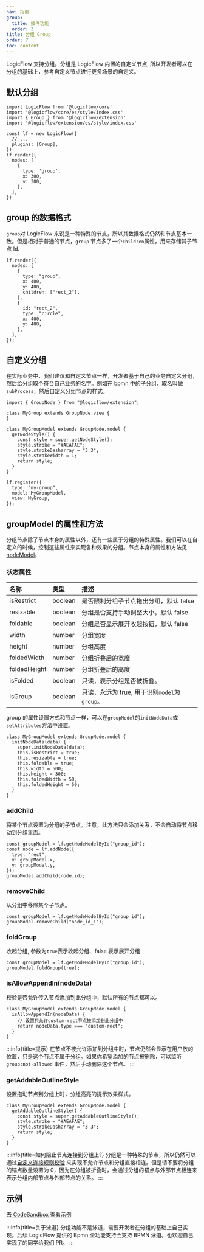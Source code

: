 ```yaml
---
nav: 指南
group:
  title: 插件功能
  order: 3
title: 分组 Group
order: 7
toc: content
---
```


LogicFlow 支持分组。分组是 LogicFlow 内置的自定义节点, 所以开发者可以在分组的基础上，参考自定义节点进行更多场景的自定义。

## 默认分组

```tsx | pure
import LogicFlow from '@logicflow/core'
import '@logicflow/core/es/style/index.css'
import { Group } from '@logicflow/extension'
import '@logicflow/extension/es/style/index.css'

const lf = new LogicFlow({
  // ...
  plugins: [Group],
})
lf.render({
  nodes: [
    {
      type: 'group',
      x: 300,
      y: 300,
    },
  ],
})
```

## group 的数据格式

`group`对 LogicFlow
来说是一种特殊的节点，所以其数据格式仍然和节点基本一致。但是相对于普通的节点，`group`
节点多了一个`children`属性，用来存储其子节点 Id.

```tsx | pure
lf.render({
  nodes: [
    {
      type: "group",
      x: 400,
      y: 400,
      children: ["rect_2"],
    },
    {
      id: "rect_2",
      type: "circle",
      x: 400,
      y: 400,
    },
  ],
});
```

## 自定义分组

在实际业务中，我们建议和自定义节点一样，开发者基于自己的业务自定义分组，然后给分组取个符合自己业务的名字。例如在
bpmn 中的子分组，取名叫做`subProcess`，然后自定义分组节点的样式。

```tsx | pure
import { GroupNode } from "@logicflow/extension";

class MyGroup extends GroupNode.view {
}

class MyGroupModel extends GroupNode.model {
  getNodeStyle() {
    const style = super.getNodeStyle();
    style.stroke = "#AEAFAE";
    style.strokeDasharray = "3 3";
    style.strokeWidth = 1;
    return style;
  }
}

lf.register({
  type: "my-group",
  model: MyGroupModel,
  view: MyGroup,
});
```

## groupModel 的属性和方法

分组节点除了节点本身的属性以外，还有一些属于分组的特殊属性。我们可以在自定义的时候，控制这些属性来实现各种效果的分组。节点本身的属性和方法见[nodeModel](../../api/nodeModel.zh.md)。

### 状态属性

| 名称           | 类型      | 描述                                |
|:-------------|:--------|:----------------------------------|
| isRestrict   | boolean | 是否限制分组子节点拖出分组，默认 false            |
| resizable    | boolean | 分组是否支持手动调整大小，默认 false             |
| foldable     | boolean | 分组是否显示展开收起按钮，默认 false             |
| width        | number  | 分组宽度                              |
| height       | number  | 分组高度                              |
| foldedWidth  | number  | 分组折叠后的宽度                          |
| foldedHeight | number  | 分组折叠后的高度                          |
| isFolded     | boolean | 只读，表示分组是否被折叠。                     |
| isGroup      | boolean | 只读，永远为 true, 用于识别`model`为`group`。 |

group 的属性设置方式和节点一样，可以在`groupModel`的`initNodeData`或`setAttributes`方法中设置。

```tsx | pure
class MyGroupModel extends GroupNode.model {
  initNodeData(data) {
    super.initNodeData(data);
    this.isRestrict = true;
    this.resizable = true;
    this.foldable = true;
    this.width = 500;
    this.height = 300;
    this.foldedWidth = 50;
    this.foldedHeight = 50;
  }
}
```

### addChild

将某个节点设置为分组的子节点。注意，此方法只会添加关系，不会自动将节点移动到分组里面。

```tsx | pure
const groupModel = lf.getNodeModelById("group_id");
const node = lf.addNode({
  type: "rect",
  x: groupModel.x,
  y: groupModel.y,
});
groupModel.addChild(node.id);
```

### removeChild

从分组中移除某个子节点。

```tsx | pure
const groupModel = lf.getNodeModelById("group_id");
groupModel.removeChild("node_id_1");
```

### foldGroup

收起分组, 参数为`true`表示收起分组、false 表示展开分组

```tsx | pure
const groupModel = lf.getNodeModelById("group_id");
groupModel.foldGroup(true);
```

### isAllowAppendIn(nodeData)

校验是否允许传入节点添加到此分组中，默认所有的节点都可以。

```tsx | pure
class MyGroupModel extends GroupNode.model {
  isAllowAppendIn(nodeData) {
    // 设置只允许custom-rect节点被添加到此分组中
    return nodeData.type === "custom-rect";
  }
}
```

:::info{title=提示}
在节点不被允许添加到分组中时，节点仍然会显示在用户放的位置，只是这个节点不属于分组。如果你希望添加的节点被删除，可以监听`group:not-allowed`
事件，然后手动删除这个节点。
:::

### getAddableOutlineStyle

设置拖动节点到分组上时，分组高亮的提示效果样式。

```tsx | pure
class MyGroupModel extends GroupNode.model {
  getAddableOutlineStyle() {
    const style = super.getAddableOutlineStyle();
    style.stroke = "#AEAFAE";
    style.strokeDasharray = "3 3";
    return style;
  }
}
```

:::info{title=如何阻止节点连接到分组上?}
分组是一种特殊的节点，所以仍然可以通过[自定义连接规则校验](../advanced/node.zh.md#连接规则)
来实现不允许节点和分组直接相连。但是请不要将分组的锚点数量设置为
0，因为在分组被折叠时，会通过分组的锚点与外部节点相连来表示分组内部节点与外部节点的关系。
:::

## 示例

<a href="https://codesandbox.io/embed/bold-moore-vgvpf?fontsize=14&hidenavigation=1&theme=dark&view=preview" target="_blank"> 去 CodeSandbox 查看示例</a>

:::info{title=关于泳道}
分组功能不是泳道，需要开发者在分组的基础上自己实现。后续 LogicFlow 提供的 Bpmn 全功能支持会支持 BPMN
泳道。也欢迎自己实现了的同学给我们 PR。
:::
